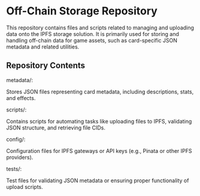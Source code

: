 # Off-Chain Storage Repository

This repository contains files and scripts related to managing and uploading data onto the IPFS storage solution. It is primarily used for storing and handling off-chain data for game assets, such as card-specific JSON metadata and related utilities.

## Repository Contents

metadata/:

Stores JSON files representing card metadata, including descriptions, stats, and effects.

scripts/:

Contains scripts for automating tasks like uploading files to IPFS, validating JSON structure, and retrieving file CIDs.

config/:

Configuration files for IPFS gateways or API keys (e.g., Pinata or other IPFS providers).

tests/:

Test files for validating JSON metadata or ensuring proper functionality of upload scripts.